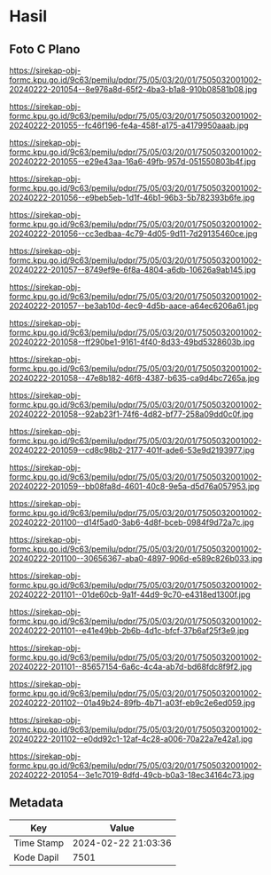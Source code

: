 # Hasil

## Foto C Plano

https://sirekap-obj-formc.kpu.go.id/9c63/pemilu/pdpr/75/05/03/20/01/7505032001002-20240222-201054--8e976a8d-65f2-4ba3-b1a8-910b08581b08.jpg

https://sirekap-obj-formc.kpu.go.id/9c63/pemilu/pdpr/75/05/03/20/01/7505032001002-20240222-201055--fc46f196-fe4a-458f-a175-a4179950aaab.jpg

https://sirekap-obj-formc.kpu.go.id/9c63/pemilu/pdpr/75/05/03/20/01/7505032001002-20240222-201055--e29e43aa-16a6-49fb-957d-051550803b4f.jpg

https://sirekap-obj-formc.kpu.go.id/9c63/pemilu/pdpr/75/05/03/20/01/7505032001002-20240222-201056--e9beb5eb-1d1f-46b1-96b3-5b782393b6fe.jpg

https://sirekap-obj-formc.kpu.go.id/9c63/pemilu/pdpr/75/05/03/20/01/7505032001002-20240222-201056--cc3edbaa-4c79-4d05-9d11-7d29135460ce.jpg

https://sirekap-obj-formc.kpu.go.id/9c63/pemilu/pdpr/75/05/03/20/01/7505032001002-20240222-201057--8749ef9e-6f8a-4804-a6db-10626a9ab145.jpg

https://sirekap-obj-formc.kpu.go.id/9c63/pemilu/pdpr/75/05/03/20/01/7505032001002-20240222-201057--be3ab10d-4ec9-4d5b-aace-a64ec6206a61.jpg

https://sirekap-obj-formc.kpu.go.id/9c63/pemilu/pdpr/75/05/03/20/01/7505032001002-20240222-201058--ff290be1-9161-4f40-8d33-49bd5328603b.jpg

https://sirekap-obj-formc.kpu.go.id/9c63/pemilu/pdpr/75/05/03/20/01/7505032001002-20240222-201058--47e8b182-46f8-4387-b635-ca9d4bc7265a.jpg

https://sirekap-obj-formc.kpu.go.id/9c63/pemilu/pdpr/75/05/03/20/01/7505032001002-20240222-201058--92ab23f1-74f6-4d82-bf77-258a09dd0c0f.jpg

https://sirekap-obj-formc.kpu.go.id/9c63/pemilu/pdpr/75/05/03/20/01/7505032001002-20240222-201059--cd8c98b2-2177-401f-ade6-53e9d2193977.jpg

https://sirekap-obj-formc.kpu.go.id/9c63/pemilu/pdpr/75/05/03/20/01/7505032001002-20240222-201059--bb08fa8d-4601-40c8-9e5a-d5d76a057953.jpg

https://sirekap-obj-formc.kpu.go.id/9c63/pemilu/pdpr/75/05/03/20/01/7505032001002-20240222-201100--d14f5ad0-3ab6-4d8f-bceb-0984f9d72a7c.jpg

https://sirekap-obj-formc.kpu.go.id/9c63/pemilu/pdpr/75/05/03/20/01/7505032001002-20240222-201100--30656367-aba0-4897-906d-e589c826b033.jpg

https://sirekap-obj-formc.kpu.go.id/9c63/pemilu/pdpr/75/05/03/20/01/7505032001002-20240222-201101--01de60cb-9a1f-44d9-9c70-e4318ed1300f.jpg

https://sirekap-obj-formc.kpu.go.id/9c63/pemilu/pdpr/75/05/03/20/01/7505032001002-20240222-201101--e41e49bb-2b6b-4d1c-bfcf-37b6af25f3e9.jpg

https://sirekap-obj-formc.kpu.go.id/9c63/pemilu/pdpr/75/05/03/20/01/7505032001002-20240222-201101--85657154-6a6c-4c4a-ab7d-bd68fdc8f9f2.jpg

https://sirekap-obj-formc.kpu.go.id/9c63/pemilu/pdpr/75/05/03/20/01/7505032001002-20240222-201102--01a49b24-89fb-4b71-a03f-eb9c2e6ed059.jpg

https://sirekap-obj-formc.kpu.go.id/9c63/pemilu/pdpr/75/05/03/20/01/7505032001002-20240222-201102--e0dd92c1-12af-4c28-a006-70a22a7e42a1.jpg

https://sirekap-obj-formc.kpu.go.id/9c63/pemilu/pdpr/75/05/03/20/01/7505032001002-20240222-201054--3e1c7019-8dfd-49cb-b0a3-18ec34164c73.jpg


## Metadata

| Key        | Value               |
| ---------- | ------------------- |
| Time Stamp | 2024-02-22 21:03:36 |
| Kode Dapil | 7501                |



